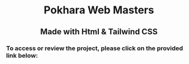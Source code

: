 <h1 align="center"> Pokhara Web Masters </h1>
<h2 align="center">Made with Html & Tailwind CSS</h2>

<p><strong></strong></p>


<h3>To access or review the project, please click on the provided link below:</h3>
